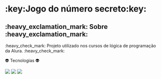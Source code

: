<h1>:key:Jogo do número secreto:key:</h1>

<h2>:heavy_exclamation_mark: Sobre :heavy_exclamation_mark:</h2>
<p>:heavy_check_mark: Projeto utilizado nos cursos de lógica de programação da Alura. :heavy_check_mark:</p>

:alien: Tecnologias :alien:
<div>
  <img src="https://img.shields.io/badge/HTML-239120?style=for-the-badge&logo=html5&logoColor=white">
  <img src="https://img.shields.io/badge/CSS-239120?&style=for-the-badge&logo=css3&logoColor=white">
  <img src="https://img.shields.io/badge/JavaScript-F7DF1E?style=for-the-badge&logo=javascript&logoColor=black">
</div>
